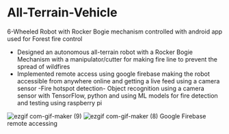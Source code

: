 # All-Terrain-Vehicle
6-Wheeled Robot with Rocker Bogie mechanism controlled with android app used for Forest fire control

- Designed an autonomous all-terrain robot with a Rocker Bogie Mechanism with a manipulator/cutter for making fire line to prevent the spread of wildfires
- Implemented remote access using google firebase making the robot accessible from anywhere online and getting a live feed using a camera sensor
-Fire hotspot detection- Object recognition using a camera sensor with TensorFlow, python and using ML models for fire detection and testing using raspberry pi

![ezgif com-gif-maker (9)](https://user-images.githubusercontent.com/32412602/116827582-b0bba200-ab67-11eb-8e3a-9d1cb578403f.gif) ![ezgif com-gif-maker (8)](https://user-images.githubusercontent.com/32412602/116827578-a3061c80-ab67-11eb-8ea6-cf548955ac60.gif)
Google Firebase remote accessing


